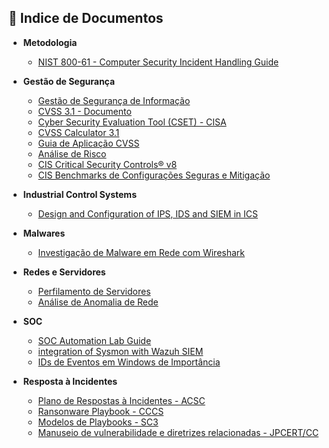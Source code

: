 ## 📂 Indice de Documentos

- **Metodologia**
  - [NIST 800-61 - Computer Security Incident Handling Guide](https://www.nist.gov/publications/computer-security-incident-handling-guide)

- **Gestão de Segurança**
  - [Gestão de Segurança de Informação](https://www.inf.ufsc.br/~bosco.sobral/ensino/ine5680/material-seg-redes/gsi.pdf)
  - [CVSS 3.1 - Documento](https://www.first.org/cvss/v3-1/cvss-v31-specification_r1.pdf)
  - [Cyber Security Evaluation Tool (CSET) - CISA](./CSET.md) 
  - [CVSS Calculator 3.1](https://www.first.org/cvss/calculator/3-1)
  - [Guia de Aplicação CVSS](./cvss.md)
  - [Análise de Risco](./analise-risco.md)
  - [CIS Critical Security Controls® v8](https://www.cisecurity.org/insights/white-papers/cis-controls-v8-mapping-to-iso-iec-27001-2022)
  - [CIS Benchmarks de Configurações Seguras e Mitigação](https://learn.cisecurity.org/benchmarks)

* **Industrial Control Systems**
  * [Design and Configuration of IPS, IDS and SIEM in ICS](https://drive.google.com/file/d/1GWJJy3IkaXY-bDsZnL8jc_ynfkbNR9nF/view?usp=sharing)

* **Malwares**
  * [Investigação de Malware em Rede com Wireshark](./analise-hash-wireshark.md)

* **Redes e Servidores**
  * [Perfilamento de Servidores](./perfilamento-servidores.md)
  * [Análise de Anomalia de Rede](./fluxo-anomalia-rede.md)

* **SOC**
  * [SOC Automation Lab Guide](https://drive.google.com/file/d/18cbnV2ZLlc0ePPWcrQQ_qTXllM3s-zcQ/view?usp=sharing) 
  * [integration of Sysmon with Wazuh SIEM](https://drive.google.com/file/d/1ywiV4A3j7EQZTmk947TFi71L04NStzBw/view?usp=sharing)
  * [IDs de Eventos em Windows de Importância](./ids-windows.md)

* **Resposta à Incidentes**
  * [Plano de Respostas à Incidentes - ACSC](https://www.cyber.gov.au/sites/default/files/2023-03/ACSC%20Cyber%20Incident%20Response%20Plan%20Guidance_A4.pdf)
  * [Ransonware Playbook - CCCS](https://www.cyber.gc.ca/sites/default/files/cyber/2021-12/itsm00099-ransomware-playbook-2021-final3-en.pdf)
  * [Modelos de Playbooks - SC3](https://www.gov.scot/publications/cyber-resilience-incident-management/)
  * [Manuseio de vulnerabilidade e diretrizes relacionadas - JPCERT/CC](https://www.jpcert.or.jp/english/vh/guidelines.html)